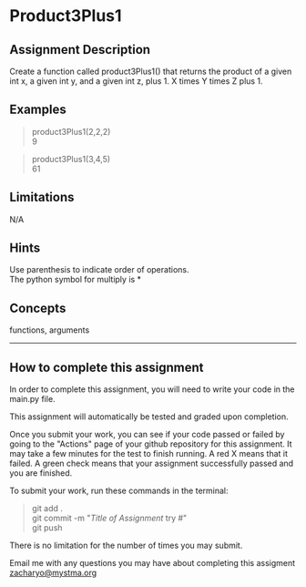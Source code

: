 # **Product3Plus1**  

## **Assignment Description**  
Create a function called product3Plus1() that returns the product of a given int x, a given int y, and a given int z, plus 1. X times Y times Z plus 1.

## **Examples**  
>product3Plus1(2,2,2)  
9

>product3Plus1(3,4,5)  
61

## **Limitations**  
N/A

## **Hints**  
Use parenthesis to indicate order of operations.  
The python symbol for multiply is *

## **Concepts**  
functions, arguments

---

## **How to complete this assignment**
In order to complete this assignment, you will need to write your code in the main.py file.

This assignment will automatically be tested and graded upon completion.

Once you submit your work, you can see if your code passed or failed by going to the "Actions" page of your github repository for this assignment. It may take a few minutes for the test to finish running. A red X means that it failed. A green check means that your assignment successfully passed and you are finished.

To submit your work, run these commands in the terminal: 
>git add .  
git commit -m "*Title of Assignment* try #"  
git push  

There is no limitation for the number of times you may submit.

Email me with any questions you may have about completing this assigment  
zacharyo@mystma.org
